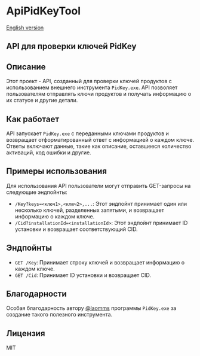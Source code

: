 # ApiPidKeyTool

[English version](README_EN.md)

## API для проверки ключей PidKey

## Описание

Этот проект - API, созданный для проверки ключей продуктов с использованием внешнего инструмента `PidKey.exe`. API позволяет пользователям отправлять ключи продуктов и получать информацию о их статусе и другие детали.

## Как работает

API запускает `PidKey.exe` с переданными ключами продуктов и возвращает отформатированный ответ с информацией о каждом ключе. Ответы включают данные, такие как описание, оставшееся количество активаций, код ошибки и другие.

## Примеры использования

Для использования API пользователи могут отправить GET-запросы на следующие эндпойнты:

- `/Key?keys=<ключ1>,<ключ2>,...`: Этот эндпойнт принимает один или несколько ключей, разделенных запятыми, и возвращает информацию о каждом ключе.
- `/Cid?installationId=<installationId>`: Этот эндпойнт принимает ID установки и возвращает соответствующий CID.

## Эндпойнты

- `GET /Key`: Принимает строку ключей и возвращает информацию о каждом ключе.
- `GET /Cid`: Принимает ID установки и возвращает CID.

## Благодарности

Особая благодарность автору [@laomms](https://github.com/laomms) программы `PidKey.exe` за создание такого полезного инструмента.

## Лицензия

MIT
